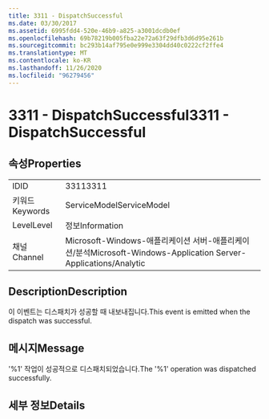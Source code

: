```yaml
---
title: 3311 - DispatchSuccessful
ms.date: 03/30/2017
ms.assetid: 6995fdd4-520e-46b9-a825-a3001dcdb0ef
ms.openlocfilehash: 69b78219b005fba22e72a63f29dfb3d6d95e261b
ms.sourcegitcommit: bc293b14af795e0e999e3304dd40c0222cf2ffe4
ms.translationtype: MT
ms.contentlocale: ko-KR
ms.lasthandoff: 11/26/2020
ms.locfileid: "96279456"
---
```

# <a name="3311---dispatchsuccessful"></a><span data-ttu-id="676eb-102">3311 - DispatchSuccessful</span><span class="sxs-lookup"><span data-stu-id="676eb-102">3311 - DispatchSuccessful</span></span>

## <a name="properties"></a><span data-ttu-id="676eb-103">속성</span><span class="sxs-lookup"><span data-stu-id="676eb-103">Properties</span></span>  
  
|||  
|-|-|  
|<span data-ttu-id="676eb-104">ID</span><span class="sxs-lookup"><span data-stu-id="676eb-104">ID</span></span>|<span data-ttu-id="676eb-105">3311</span><span class="sxs-lookup"><span data-stu-id="676eb-105">3311</span></span>|  
|<span data-ttu-id="676eb-106">키워드</span><span class="sxs-lookup"><span data-stu-id="676eb-106">Keywords</span></span>|<span data-ttu-id="676eb-107">ServiceModel</span><span class="sxs-lookup"><span data-stu-id="676eb-107">ServiceModel</span></span>|  
|<span data-ttu-id="676eb-108">Level</span><span class="sxs-lookup"><span data-stu-id="676eb-108">Level</span></span>|<span data-ttu-id="676eb-109">정보</span><span class="sxs-lookup"><span data-stu-id="676eb-109">Information</span></span>|  
|<span data-ttu-id="676eb-110">채널</span><span class="sxs-lookup"><span data-stu-id="676eb-110">Channel</span></span>|<span data-ttu-id="676eb-111">Microsoft-Windows-애플리케이션 서버-애플리케이션/분석</span><span class="sxs-lookup"><span data-stu-id="676eb-111">Microsoft-Windows-Application Server-Applications/Analytic</span></span>|  
  
## <a name="description"></a><span data-ttu-id="676eb-112">Description</span><span class="sxs-lookup"><span data-stu-id="676eb-112">Description</span></span>  

 <span data-ttu-id="676eb-113">이 이벤트는 디스패치가 성공할 때 내보내집니다.</span><span class="sxs-lookup"><span data-stu-id="676eb-113">This event is emitted when the dispatch was successful.</span></span>  
  
## <a name="message"></a><span data-ttu-id="676eb-114">메시지</span><span class="sxs-lookup"><span data-stu-id="676eb-114">Message</span></span>  

 <span data-ttu-id="676eb-115">'%1' 작업이 성공적으로 디스패치되었습니다.</span><span class="sxs-lookup"><span data-stu-id="676eb-115">The '%1' operation was dispatched successfully.</span></span>  
  
## <a name="details"></a><span data-ttu-id="676eb-116">세부 정보</span><span class="sxs-lookup"><span data-stu-id="676eb-116">Details</span></span>
